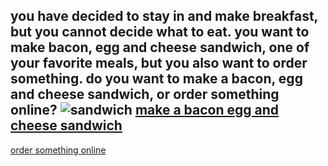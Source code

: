 you have decided to stay in and make breakfast, but you cannot decide what to eat. you want to make bacon, egg and cheese sandwich, one of your favorite meals, but you also want to order something.
**do you want to make a bacon, egg and cheese sandwich, or order something online?**
![sandwich](https://www.oliviascuisine.com/wp-content/uploads/2016/07/bacon-egg-and-cheese-1-735x1103.jpg)
[make a bacon egg and cheese sandwich](../sandwich/sandwich.md)
---
[order something online](../order/order.md)